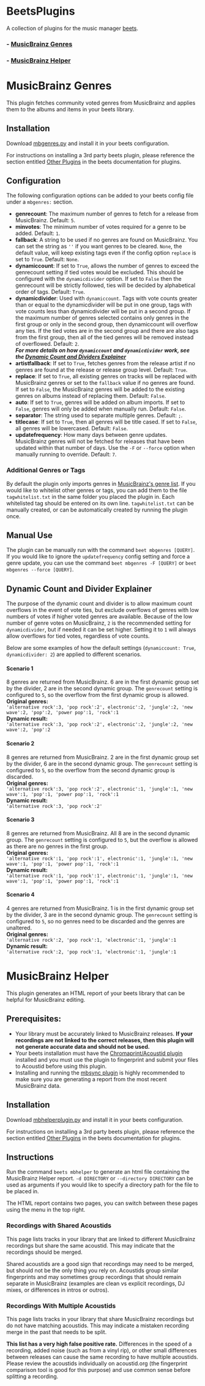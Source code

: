 # BeetsPlugins
 A collection of plugins for the music manager [beets](https://beets.io/).
 ### - [MusicBrainz Genres](https://github.com/mistwyrm/BeetsPlugins/blob/main/README.md#musicbrainz-genres)
 ### - [MusicBrainz Helper](https://github.com/mistwyrm/BeetsPlugins/blob/main/README.md#musicbrainz-helper)

# MusicBrainz Genres
This plugin fetches community voted genres from MusicBrainz and applies them to the albums and items in your beets library.

## Installation
Download [mbgenres.py](https://github.com/mistwyrm/BeetsPlugins/blob/main/mbgenres.py) and install it in your beets configuration. 

For instructions on installing a 3rd party beets plugin, please reference the section entitled [Other Plugins](https://docs.beets.io/en/latest/plugins/index.html#other-plugins) in the beets documentation for plugins.

## Configuration
The following configuration options can be added to your beets config file under a ```mbgenres:``` section.

- **genrecount**: The maximum number of genres to fetch for a release from MusicBrainz. Default: ```5```.
- **minvotes**: The minimum number of votes required for a genre to be added. Default: ```1```.
- **fallback**: A string to be used if no genres are found on MusicBrainz. You can set the string as ```''``` if you want genres to be cleared. ```None```, the default value, will keep existing tags even if the config option ```replace``` is set to ```True```.  Default: ```None```.
- **dynamiccount**: If set to ```True```, allows the number of genres to exceed the genrecount setting if tied votes would be excluded. This should be configured with the ```dynamicdivider``` option. If set to ```False``` then the genrecount will be strictly followed, ties will be decided by alphabetical order of tags. Default: ```True```.
- **dynamicdivider**: Used with ```dynamiccount```. Tags with vote counts greater than or equal to the dynamicdivider will be put in one group, tags with vote counts less than dynamicdivider will be put in a second group. If the maximum number of genres selected contains only genres in the first group or only in the second group, then dynamiccount will overflow any ties. If the tied votes are in the second group and there are also tags from the first group, then all of the tied genres will be removed instead of overflowed. Default: ```2```.<br>
***For more details on how ```dynamiccount``` and ```dynamicdivider``` work, see the [Dynamic Count and Dividers Explainer](https://github.com/mistwyrm/BeetsPlugins/blob/main/README.md#dynamic-count-and-dividers-explainer)***
- **artistfallback**: If set to ```True```, fetches genres from the release artist if no genres are found at the release or release group level. Default: ```True```.
- **replace**: If set to ```True```, all existing genres on tracks will be replaced with MusicBrainz genres or set to the ```fallback``` value if no genres are found. If set to ```False```, the MusicBrainz genres will be added to the existing genres on albums instead of replacing them. Default: ```False```.
- **auto**: If set to ```True```, genres will be added on album imports. If set to ```False```, genres will only be added when manually run. Default: ```False```.
- **separator**: The string used to separate multiple genres. Default: ```;```.
- **titlecase**: If set to ```True```, then all genres will be title cased. If set to ```False```, all genres will be lowercased. Default: ```False```.
- **updatefrequency**: How many days between genre updates. MusicBrainz genres will not be fetched for releases that have been updated within that number of days. Use the ```-F``` or ```--force``` option when manually running to override. Default: ```7```.

### Additional Genres or Tags
By default the plugin only imports genres in [MusicBrainz's genre list](https://musicbrainz.org/genres). If you would like to whitelist other genres or tags, you can add them to the file ```tagwhitelist.txt``` in the same folder you placed the plugin in. Each whitelisted tag should be entered on its own line. ```tagwhitelist.txt``` can be manually created, or can be automatically created by running the plugin once.

## Manual Use
The plugin can be manually run with the command ```beet mbgenres [QUERY]```. If you would like to ignore the ```updatefrequency``` config setting and force a genre update, you can use the command ```beet mbgenres -F [QUERY]``` or ```beet mbgenres --force [QUERY]```.

## Dynamic Count and Divider Explainer
The purpose of the dynamic count and divider is to allow maximum count overflows in the event of vote ties, but exclude overflows of genres with low numbers of votes if higher voted genres are available. Because of the low number of genre votes on MusicBrainz, ```2``` is the recommended setting for ```dynamicdivider```, but if needed it can be set higher. Setting it to ```1``` will always allow overflows for tied votes, regardless of vote counts.

Below are some examples of how the default settings (```dynamiccount: True```, ```dynamicdivider: 2```) are applied to different scenarios.

#### Scenario 1
8 genres are returned from MusicBrainz. 6 are in the first dynamic group set by the divider, 2 are in the second dynamic group. The ```genrecount``` setting is configured to ```5```, so the overflow from the first dynamic group is allowed. <br>
**Original genres:** <br>
```'alternative rock':3, 'pop rock':2', electronic':2, 'jungle':2, 'new wave':2, 'pop':2, 'power pop':1, 'rock':1``` <br>
**Dynamic result:** <br>
```'alternative rock':3, 'pop rock':2', electronic':2, 'jungle':2, 'new wave':2, 'pop':2```

#### Scenario 2
8 genres are returned from MusicBrainz. 2 are in the first dynamic group set by the divider, 6 are in the second dynamic group. The ```genrecount``` setting is configured to ```5```, so the overflow from the second dynamic group is discarded. <br>
**Original genres:** <br>
```'alternative rock':3, 'pop rock':2', electronic':1, 'jungle':1, 'new wave':1, 'pop':1, 'power pop':1, 'rock':1``` <br>
**Dynamic result:** <br>
```'alternative rock':3, 'pop rock':2'```

#### Scenario 3
8 genres are returned from MusicBrainz. All 8 are in the second dynamic group. The ```genrecount``` setting is configured to ```5```, but the overflow is allowed as there are no genres in the first group. <br>
**Original genres:** <br>
```'alternative rock':1, 'pop rock':1', electronic':1, 'jungle':1, 'new wave':1, 'pop':1, 'power pop':1, 'rock':1``` <br>
**Dynamic result:** <br>
```'alternative rock':1, 'pop rock':1', electronic':1, 'jungle':1, 'new wave':1, 'pop':1, 'power pop':1, 'rock':1```

#### Scenario 4
4 genres are returned from MusicBrainz. 1 is in the first dynamic group set by the divider, 3 are in the second dynamic group. The ```genrecount``` setting is configured to ```5```, so no genres need to be discarded and the genres are unaltered. <br>
**Original genres:** <br>
```'alternative rock':2, 'pop rock':1, 'electronic':1, 'jungle':1``` <br>
**Dynamic result:** <br>
```'alternative rock':2, 'pop rock':1, 'electronic':1, 'jungle':1```

# MusicBrainz Helper
This plugin generates an HTML report of your beets library that can be helpful for MusicBrainz editing.

## Prerequisites: 
- Your library must be accurately linked to MusicBrainz releases. **If your recordings are not linked to the correct releases, then this plugin will not generate accurate data and should not be used.** 
- Your beets installation must have the [Chromaprint/Acoustid plugin](https://beets.readthedocs.io/en/stable/plugins/chroma.html) installed and you must use the plugin to fingerprint and submit your files to Acoustid before using this plugin. 
- Installing and running the [mbsync plugin](https://docs.beets.io/en/latest/plugins/mbsync.html) is highly recommended to make sure you are generating a report from the most recent MusicBrainz data. 

## Installation
Download [mbhelperplugin.py](https://github.com/mistwyrm/BeetsPlugins/blob/main/mbhelperplugin.py) and install it in your beets configuration. 

For instructions on installing a 3rd party beets plugin, please reference the section entitled [Other Plugins](https://docs.beets.io/en/latest/plugins/index.html#other-plugins) in the beets documentation for plugins.

## Instructions
Run the command `beets mbhelper` to generate an html file containing the MusicBrainz Helper report. `-d DIRECTORY` or `--directory DIRECTORY` can be used as arguments if you would like to specify a directory path for the file to be placed in.

The HTML report contains two pages, you can switch between these pages using the menu in the top right.

### Recordings with Shared Acoustids
This page lists tracks in your library that are linked to different MusicBrainz recordings but share the same acoustid. This may indicate that the recordings should be merged.

Shared acoustids are a good sign that recordings may need to be merged, but should not be the only thing you rely on. Acoustids group similar fingerprints and may sometimes group recordings that should remain separate in MusicBrainz (examples are clean vs explicit recordings, DJ mixes, or differences in intros or outros).

### Recordings With Multiple Acoustids
This page lists tracks in your library that share MusicBrainz recordings but do not have matching acoustids. This may indicate a mistaken recording merge in the past that needs to be split. 

**This list has a very high false positive rate.** Differences in the speed of a recording, added noise (such as from a vinyl rip), or other small differences between releases can cause the same recording to have multiple acoustids. Please review the acoustids individually on acoustid.org (the fingerprint comparison tool is good for this purpose) and use common sense before splitting a recording.